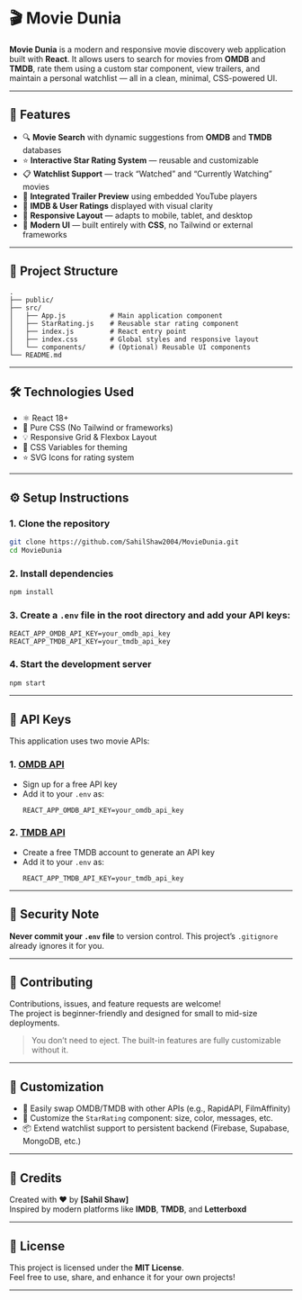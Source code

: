# 🎬 Movie Dunia

**Movie Dunia** is a modern and responsive movie discovery web application built with **React**. It allows users to search for movies from **OMDB** and **TMDB**, rate them using a custom star component, view trailers, and maintain a personal watchlist — all in a clean, minimal, CSS-powered UI.

---

## 🚀 Features

- 🔍 **Movie Search** with dynamic suggestions from **OMDB** and **TMDB** databases  
- ⭐ **Interactive Star Rating System** — reusable and customizable  
- 📋 **Watchlist Support** — track “Watched” and “Currently Watching” movies  
- 🎥 **Integrated Trailer Preview** using embedded YouTube players  
- 🧾 **IMDB & User Ratings** displayed with visual clarity  
- 📱 **Responsive Layout** — adapts to mobile, tablet, and desktop  
- 🎨 **Modern UI** — built entirely with **CSS**, no Tailwind or external frameworks  

---

## 📁 Project Structure

```
.
├── public/
├── src/
│   ├── App.js           # Main application component
│   ├── StarRating.js    # Reusable star rating component
│   ├── index.js         # React entry point
│   ├── index.css        # Global styles and responsive layout
│   └── components/      # (Optional) Reusable UI components
└── README.md
```

---

## 🛠 Technologies Used

- ⚛️ React 18+
- 🎨 Pure CSS (No Tailwind or frameworks)
- 💡 Responsive Grid & Flexbox Layout
- 🌈 CSS Variables for theming
- ⭐ SVG Icons for rating system

---

## ⚙️ Setup Instructions

### 1. Clone the repository

```bash
git clone https://github.com/SahilShaw2004/MovieDunia.git
cd MovieDunia
```

### 2. Install dependencies

```bash
npm install
```

### 3. Create a `.env` file in the root directory and add your API keys:

```env
REACT_APP_OMDB_API_KEY=your_omdb_api_key
REACT_APP_TMDB_API_KEY=your_tmdb_api_key
```

### 4. Start the development server

```bash
npm start
```

---

## 🔐 API Keys

This application uses two movie APIs:

### 1. [OMDB API](https://www.omdbapi.com/)
- Sign up for a free API key
- Add it to your `.env` as:
  ```
  REACT_APP_OMDB_API_KEY=your_omdb_api_key
  ```

### 2. [TMDB API](https://www.themoviedb.org/)
- Create a free TMDB account to generate an API key
- Add it to your `.env` as:
  ```
  REACT_APP_TMDB_API_KEY=your_tmdb_api_key
  ```

---

## 🔐 Security Note

**Never commit your `.env` file** to version control. This project’s `.gitignore` already ignores it for you.

---

## 🤝 Contributing

Contributions, issues, and feature requests are welcome!  
The project is beginner-friendly and designed for small to mid-size deployments.

> You don’t need to eject. The built-in features are fully customizable without it.

---

## 🧩 Customization

- 🔧 Easily swap OMDB/TMDB with other APIs (e.g., RapidAPI, FilmAffinity)
- 🎨 Customize the `StarRating` component: size, color, messages, etc.
- 📦 Extend watchlist support to persistent backend (Firebase, Supabase, MongoDB, etc.)

---

## 🧠 Credits

Created with ❤️ by **[Sahil Shaw]**  
Inspired by modern platforms like **IMDB**, **TMDB**, and **Letterboxd**

---

## 📃 License

This project is licensed under the **MIT License**.  
Feel free to use, share, and enhance it for your own projects!

---
